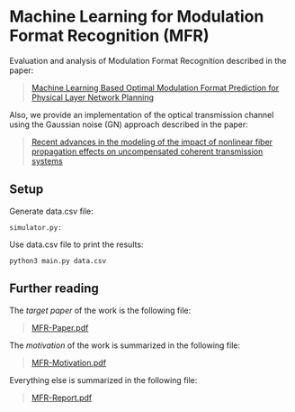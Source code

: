 
# Machine Learning for Modulation Format Recognition (MFR)

Evaluation and analysis of Modulation Format Recognition described in the paper:
> [Machine Learning Based Optimal Modulation Format Prediction for Physical Layer Network Planning](https://ieeexplore.ieee.org/document/8473593)

Also, we provide an implementation of the optical transmission channel using the Gaussian noise (GN) approach described in the paper:
>  [Recent advances in the modeling of the impact of nonlinear fiber propagation effects on uncompensated coherent transmission systems](https://ieeexplore.ieee.org/document/7577767/)

## Setup

Generate data.csv file:

	simulator.py: 

Use data.csv file to print the results:

	python3 main.py data.csv

## Further reading

The *target paper* of the work is the following file:
> [MFR-Paper.pdf](https://github.com/Hugodovs/ml-mfr/blob/master/MFR-Paper.pdf)

The *motivation* of the work is summarized in the following file:
> [MFR-Motivation.pdf](https://github.com/Hugodovs/ml-mfr/blob/master/MFR-Motivation.pdf)
 
Everything else is summarized in the following file:
> [MFR-Report.pdf](https://github.com/Hugodovs/ml-mfr/blob/master/MLReport.pdf)


